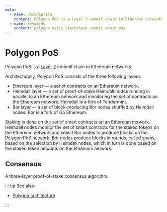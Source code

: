 ```yaml
---
meta:
  - name: description
    content: Polygon PoS is a Layer 2 commit chain to Ethereum networks.
  - name: keywords
    content: polygon matic blockchain commit chain pos
---
```


# Polygon PoS

Polygon PoS is a [Layer 2](https://ethereum.org/en/developers/docs/layer-2-scaling/) commit chain to Ethereum networks.

Architecturally, Polygon PoS consists of the three following layers:

* Ethereum layer — a set of contracts on an Ethereum network.
* Heimdall layer — a set of proof-of-stake Heimdall nodes running in parallel to an Ethereum network and monitoring the set of contracts on the Ethereum network. Heimdall is a fork of Tendermint.
* Bor layer — a set of block-producing Bor nodes shuffled by Heimdall nodes. Bor is a fork of Go Ethereum.

Staking is done on the set of smart contracts on an Ethereum network. Heimdall nodes monitor the set of smart contracts for the staked tokens on the Ethereum network and select Bor nodes to produce blocks on the Polygon PoS network. Bor nodes produce blocks in rounds, called spans, based on the selection by Heimdall nodes, which in turn is done based on the staked token amounts on the Ethereum network.

## Consensus

A three-layer proof-of-stake consensus algorithm.

::: tip See also

* [Polygon architecture](https://docs.polygon.technology/docs/home/architecture/polygon-architecture)

:::
